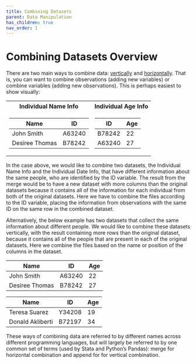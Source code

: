 ```yaml
---
title: Combining Datasets
parent: Data Manipulation
has_children: true
nav_order: 1
---
```


# Combining Datasets Overview

There are two main ways to combine data: [vertically](https://lost-stats.github.io/Data_Manipulation/Combining_Datasets/combining_datasets_vertical_combination.html) and [horizontally](hhttps://lost-stats.github.io/Data_Manipulation/Combining_Datasets/combining_datasets_horizontal_merge_deterministic.html). That is, you can want to combine observations (adding new variables) or combine variables (adding new observations). This is perhaps easiest to show visually: 

<table>
<tr><th> Individual Name Info </th><th> Individual Age Info </th></tr>
<tr><td>

|Name| ID |
|--|--| 
|John Smith|A63240|
|Desiree Thomas|B78242|

</td><td>

|ID | Age | 
|--|--| 
|B78242|22|
|A63240|27|

</td></tr> </table>

In the case above, we would like to combine two datasets, the Individual Name Info and the Individual Date Info, that have different information about the same people, who are identified by the ID variable. The result from the merge would be to have a new dataset with more columns than the original datasets because it contains all of the information for each individual from both of the original datasets. Here we have to combine the files according to the ID variable, placing the information from observations with the same ID on the same row in the combined dataset. 

Alternatively, the below example has two datasets that collect the same information about different people. We would like to combine these datasets vertically, with the result containing more rows than the original dataset, because it contains all of the people that are present in each of the original datasets. Here we combine the files based on the name or position of the columns in the dataset. 

|Name|ID|Age|
|--|--|--|
|John Smith|A63240|22|
|Desiree Thomas|B78242|27|

|Name|ID|Age|
|--|--|--|
|Teresa Suarez|Y34208|19|
|Donald Akliberti|B72197|34|

These ways of combining data are referred to by different names across different programming languages, but will largely be referred to by one common set of terms (used by Stata and Python’s Pandas): merge for horizontal combination and append for for vertical combination. 
